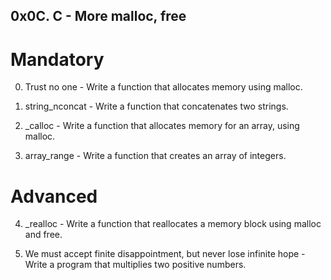 ## 0x0C. C - More malloc, free

# Mandatory

0. Trust no one - Write a function that allocates memory using malloc.

1. string_nconcat - Write a function that concatenates two strings.

2. _calloc - Write a function that allocates memory for an array, using malloc.

3. array_range - Write a function that creates an array of integers.

# Advanced

4. _realloc - Write a function that reallocates a memory block using malloc and free.

5. We must accept finite disappointment, but never lose infinite hope - Write a program that multiplies two positive numbers.
